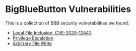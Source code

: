 # BigBlueButton Vulnerabilities
This is a collection of BBB security vulnerabilities we found:

* [Local File Inclusion, CVE-2020-12443](writeups/LFI_CVE-2020-12443.md)
* [Privilege Escalation](writeups/PrivEsc.md)
* [Arbitrary File Write](writeups/FileWrite.md)
